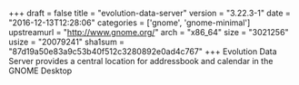 +++
draft = false
title = "evolution-data-server"
version = "3.22.3-1"
date = "2016-12-13T12:28:06"
categories = ['gnome', 'gnome-minimal']
upstreamurl = "http://www.gnome.org/"
arch = "x86_64"
size = "3021256"
usize = "20079241"
sha1sum = "87d19a50e83a9c53b40f512c3280892e0ad4c767"
+++
Evolution Data Server provides a central location for addressbook and calendar in the GNOME Desktop